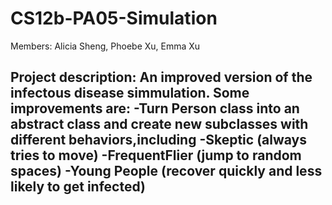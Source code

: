 # CS12b-PA05-Simulation
Members: Alicia Sheng, Phoebe Xu, Emma Xu

Project description:
An improved version of the infectous disease simmulation. Some improvements are:
-Turn Person class into an abstract class and create new subclasses with different behaviors,including 
  -Skeptic (always tries to move)
  -FrequentFlier (jump to random spaces)
  -Young People (recover quickly and less likely to get infected)
-
